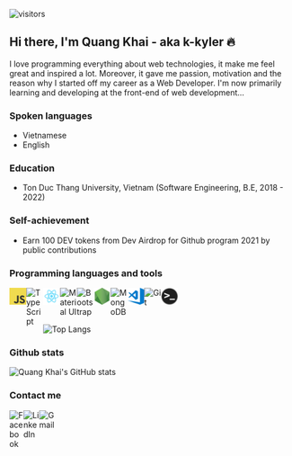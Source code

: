 ![visitors](https://visitor-badge.glitch.me/badge?page_id=k-kyler.visitor-badge)

## Hi there, I'm Quang Khai - aka k-kyler 🔥

I love programming everything about web technologies, it make me feel great and inspired a lot. Moreover, it gave me passion, motivation and the reason why I started off my career as a Web Developer. I'm now primarily learning and developing at the front-end of web development...

### Spoken languages
- Vietnamese
- English

### Education
- Ton Duc Thang University, Vietnam (Software Engineering, B.E, 2018 - 2022)

### Self-achievement
- Earn 100 DEV tokens from Dev Airdrop for Github program 2021 by public contributions

### Programming languages and tools

<!-- <img align="left" alt="HTML5" width="30px" src="https://raw.githubusercontent.com/github/explore/80688e429a7d4ef2fca1e82350fe8e3517d3494d/topics/html/html.png" /> -->
<!-- <img align="left" alt="CSS3" width="30px" src="https://raw.githubusercontent.com/github/explore/80688e429a7d4ef2fca1e82350fe8e3517d3494d/topics/css/css.png" /> -->
<img align="left" alt="JavaScript" width="30px" src="https://raw.githubusercontent.com/github/explore/80688e429a7d4ef2fca1e82350fe8e3517d3494d/topics/javascript/javascript.png" />
<img align="left" alt="TypeScript" width="30px" src="https://upload.wikimedia.org/wikipedia/commons/thumb/4/4c/Typescript_logo_2020.svg/1200px-Typescript_logo_2020.svg.png" />
<img align="left" alt="React" width="30px" src="https://raw.githubusercontent.com/github/explore/80688e429a7d4ef2fca1e82350fe8e3517d3494d/topics/react/react.png" />
<img align="left" alt="Material UI" width="30px" src="https://opencollective-production.s3.us-west-1.amazonaws.com/ada636e0-395b-11ea-8ab7-b3f0317bbc7c.png" />
<img align="left" alt="Bootstrap" width="30px" src="https://img.icons8.com/color/452/bootstrap.png" />
<img align="left" alt="Node.js" width="30px" src="https://raw.githubusercontent.com/github/explore/80688e429a7d4ef2fca1e82350fe8e3517d3494d/topics/nodejs/nodejs.png" />
<img align="left" alt="MongoDB" width="30px" src="https://img.icons8.com/color/452/mongodb.png" />
<img align="left" alt="Visual Studio Code" width="30px" src="https://raw.githubusercontent.com/github/explore/80688e429a7d4ef2fca1e82350fe8e3517d3494d/topics/visual-studio-code/visual-studio-code.png" />
<!--- <img align="left" alt="Figma" width="26px" src="https://avatars.githubusercontent.com/u/5155369?s=200&v=4" /> --->
<img align="left" alt="Git" width="30px" src="https://upload.wikimedia.org/wikipedia/commons/thumb/3/3f/Git_icon.svg/1024px-Git_icon.svg.png" />
<img align="left" alt="Terminal" width="30px" src="https://raw.githubusercontent.com/github/explore/80688e429a7d4ef2fca1e82350fe8e3517d3494d/topics/terminal/terminal.png" />

<br />
<br />
<br />

<!-- --- -->

<!-- <details>
  <summary>⚡ My GitHub Stats</summary>
  <img align="left" alt="My Github Stats" src="https://github-readme-stats.vercel.app/api?username=K-Kyler&show_icons=true&hide_border=true&theme=react" />
</details>
 -->

![Top Langs](https://github-readme-stats.vercel.app/api/top-langs/?username=k-kyler&theme=react&hide_border=true&layout=compact)

### Github stats
![Quang Khai's GitHub stats](https://github-readme-stats.vercel.app/api?username=k-kyler&hide_border=true&show_icons=true&theme=react)

### Contact me
[<img align="left" alt="Facebook" width="25px" src="https://upload.wikimedia.org/wikipedia/commons/thumb/0/05/Facebook_Logo_%282019%29.png/1200px-Facebook_Logo_%282019%29.png" />][facebook]
[<img align="left" alt="LinkedIn" width="28px" src="https://cdn.freelogovectors.net/wp-content/uploads/2020/01/linkedin-logo.png" />][linkedin]
[<img align="left" alt="Gmail" width="36px" src="https://www.freepnglogos.com/uploads/gmail-email-logo-png-16.png" />][gmail]
<br />

[facebook]: https://www.facebook.com/quangkhai.005/
[linkedin]: https://www.linkedin.com/in/imkhai/
[gmail]: mailto:khaiquang690@gmail.com
